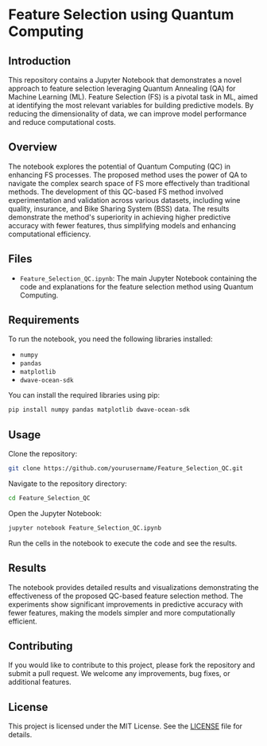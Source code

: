 # Feature Selection using Quantum Computing

## Introduction

This repository contains a Jupyter Notebook that demonstrates a novel approach to feature selection leveraging Quantum Annealing (QA) for Machine Learning (ML). Feature Selection (FS) is a pivotal task in ML, aimed at identifying the most relevant variables for building predictive models. By reducing the dimensionality of data, we can improve model performance and reduce computational costs.

## Overview

The notebook explores the potential of Quantum Computing (QC) in enhancing FS processes. The proposed method uses the power of QA to navigate the complex search space of FS more effectively than traditional methods. The development of this QC-based FS method involved experimentation and validation across various datasets, including wine quality, insurance, and Bike Sharing System (BSS) data. The results demonstrate the method's superiority in achieving higher predictive accuracy with fewer features, thus simplifying models and enhancing computational efficiency.

## Files

- `Feature_Selection_QC.ipynb`: The main Jupyter Notebook containing the code and explanations for the feature selection method using Quantum Computing.

## Requirements

To run the notebook, you need the following libraries installed:

- `numpy`
- `pandas`
- `matplotlib`
- `dwave-ocean-sdk`

You can install the required libraries using pip:

```bash
pip install numpy pandas matplotlib dwave-ocean-sdk
```


## Usage
Clone the repository:

```bash
git clone https://github.com/yourusername/Feature_Selection_QC.git
```

Navigate to the repository directory:
```bash
cd Feature_Selection_QC
```

Open the Jupyter Notebook:
```bash
jupyter notebook Feature_Selection_QC.ipynb
```

Run the cells in the notebook to execute the code and see the results.


## Results
The notebook provides detailed results and visualizations demonstrating the effectiveness of the proposed QC-based feature selection method. The experiments show significant improvements in predictive accuracy with fewer features, making the models simpler and more computationally efficient.

## Contributing
If you would like to contribute to this project, please fork the repository and submit a pull request. We welcome any improvements, bug fixes, or additional features.

## License
This project is licensed under the MIT License. See the [LICENSE](LICENSE) file for details.
